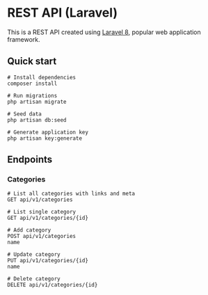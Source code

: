 # REST API (Laravel)

This is a REST API created using <a href="https://github.com/laravel/laravel" target="_blank">Laravel 8</a>, popular web application framework.

## Quick start

```
# Install dependencies
composer install

# Run migrations
php artisan migrate

# Seed data
php artisan db:seed

# Generate application key
php artisan key:generate
```

## Endpoints

### Categories
```
# List all categories with links and meta
GET api/v1/categories

# List single category
GET api/v1/categories/{id}

# Add category
POST api/v1/categories
name

# Update category
PUT api/v1/categories/{id}
name

# Delete category
DELETE api/v1/categories/{id}
```


